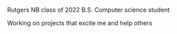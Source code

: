 Rutgers NB class of 2022
B.S. Computer science student

Working on projects that excite me and help others
